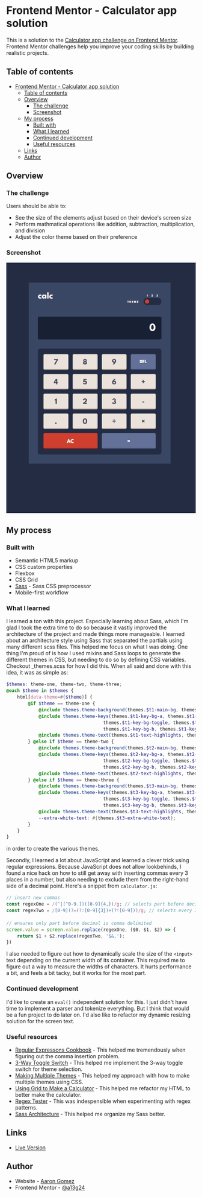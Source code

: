 # Frontend Mentor - Calculator app solution

This is a solution to the [Calculator app challenge on Frontend Mentor](https://www.frontendmentor.io/challenges/calculator-app-9lteq5N29). Frontend Mentor challenges help you improve your coding skills by building realistic projects. 

## Table of contents

- [Frontend Mentor - Calculator app solution](#frontend-mentor---calculator-app-solution)
  - [Table of contents](#table-of-contents)
  - [Overview](#overview)
    - [The challenge](#the-challenge)
    - [Screenshot](#screenshot)
  - [My process](#my-process)
    - [Built with](#built-with)
    - [What I learned](#what-i-learned)
    - [Continued development](#continued-development)
    - [Useful resources](#useful-resources)
  - [Links](#links)
  - [Author](#author)

## Overview

### The challenge

Users should be able to:

- See the size of the elements adjust based on their device's screen size
- Perform mathmatical operations like addition, subtraction, multiplication, and division
- Adjust the color theme based on their preference

### Screenshot

![Screenshot of calculator app](./images/screenshot.gif)


## My process

### Built with

- Semantic HTML5 markup
- CSS custom properties
- Flexbox
- CSS Grid
- [Sass](https://sass-lang.com/) - Sass CSS preprocessor
- Mobile-first workflow

### What I learned

I learned a ton with this project. Especially learning about Sass, which I'm glad I
took the extra time to do so because it vastly improved the architecture of the
project and made things more manageable. I learned about an architecture style 
using Sass that separated the partials using many different scss files. This 
helped me focus on what I was doing. One thing I'm proud of is how I used mixins
and Sass loops to generate the different themes in CSS, but needing to do so by
defining CSS variables. Checkout _themes.scss for how I did this. When all said 
and done with this idea, it was as simple as:

```scss
$themes: theme-one, theme-two, theme-three;
@each $theme in $themes {
    html[data-theme=#{$theme}] {
        @if $theme == theme-one {
            @include themes.theme-background(themes.$t1-main-bg, themes.$t1-toggle-bg, themes.$t1-screen-bg); 
            @include themes.theme-keys(themes.$t1-key-bg-a, themes.$t1-key-shadow-a, 
                                    themes.$t1-key-bg-toggle, themes.$t1-key-shadow-b, 
                                    themes.$t1-key-bg-b, themes.$t1-key-shadow-c);
            @include themes.theme-text(themes.$t1-text-highlights, themes.$t1-text-dark);
        } @else if $theme == theme-two {
            @include themes.theme-background(themes.$t2-main-bg, themes.$t2-toggle-bg, themes.$t2-screen-bg); 
            @include themes.theme-keys(themes.$t2-key-bg-a, themes.$t2-key-shadow-a, 
                                    themes.$t2-key-bg-toggle, themes.$t2-key-shadow-b, 
                                    themes.$t2-key-bg-b, themes.$t2-key-shadow-c);
            @include themes.theme-text(themes.$t2-text-highlights, themes.$t2-text-dark);
        } @else if $theme == theme-three {
            @include themes.theme-background(themes.$t3-main-bg, themes.$t3-toggle-bg, themes.$t3-screen-bg); 
            @include themes.theme-keys(themes.$t3-key-bg-a, themes.$t3-key-shadow-a, 
                                    themes.$t3-key-bg-toggle, themes.$t3-key-shadow-b, 
                                    themes.$t3-key-bg-b, themes.$t3-key-shadow-c);
            @include themes.theme-text(themes.$t3-text-highlights, themes.$t3-text-dark);
            --extra-white-text: #{themes.$t3-extra-white-text};
        }
    }
}
```

in order to create the various themes.

Secondly, I learned a lot about JavaScript and learned a clever trick using 
regular expressions. Because JavaScript does not allow lookbehinds, I found a
nice hack on how to still get away with inserting commas every 3 places in a 
number, but also needing to exclude them from the right-hand side of a decimal
point. Here's a snippet from `calculator.js`:

```js
// insert new commas
const regexOne = /(^|[^0-9.])([0-9]{4,})/g; // selects part before decimal
const regexTwo = /[0-9](?=(?:[0-9]{3})+(?![0-9]))/g; // selects every 3rd num

// ensures only part before decimal is comma delimited
screen.value = screen.value.replace(regexOne, ($0, $1, $2) => {
    return $1 + $2.replace(regexTwo, '$&,');
})
```

I also needed to figure out how to dynamically scale the size of the `<input>`
text depending on the current width of its container. This required me to 
figure out a way to measure the widths of characters. It hurts performance a bit,
and feels a bit tacky, but it works for the most part.

### Continued development

I'd like to create an `eval()` independent solution for this. I just didn't have time
to implement a parser and tokenize everything. But I think that would be a fun project
to do later on. I'd also like to refactor my dynamic resizing solution for the screen text.

### Useful resources

- [Regular Expressons Cookbook](https://smile.amazon.com/Regular-Expressions-Cookbook-Solutions-Programming/dp/1449319432/?_encoding=UTF8&pd_rd_w=IxntT&content-id=amzn1.sym.e4bd6ac6-9035-4a04-92a6-fc4ad60e09ad&pf_rd_p=e4bd6ac6-9035-4a04-92a6-fc4ad60e09ad&pf_rd_r=VH3B9G6418F56183WAKH&pd_rd_wg=lHkR2&pd_rd_r=99baf17a-7075-4ed4-a4b1-ab244424c6af&ref_=pd_gw_ci_mcx_mr_hp_atf_m) - This helped me tremendously when figuring out the comma insertion problem.
- [3-Way Toggle Switch](https://webcodespace.com/how-to-create-a-three-state-toggle-switch-using-html-css-and-javascript/) - This helped me 
implement the 3-way toggle switch for theme selection.
- [Making Multiple Themes](https://lukelowrey.com/css-variable-theme-switcher/) - This helped my
approach with how to make multiple themes using CSS.
- [Using Grid to Make a Calculator](https://freshman.tech/css-grid-calculator/) - This helped me
refactor my HTML to better make the calculator.
- [Regex Tester](https://regex101.com/) - This was indespensible when experimenting with regex patterns.
- [Sass Architecture](https://itnext.io/structuring-your-sass-projects-c8d41fa55ed4) - This helped me 
organize my Sass better.

## Links

- [Live Version](http://ohof.one/calculator-app)

## Author

- Website - [Aaron Gomez](http://ohof.one)
- Frontend Mentor - [@a13g24](https://www.frontendmentor.io/profile/a13g24)